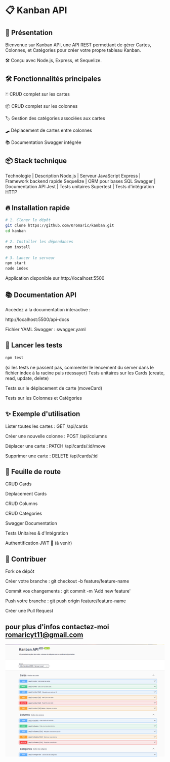 # 📋 Kanban API

## 🚀 Présentation
Bienvenue sur Kanban API, une API REST permettant de gérer Cartes, Colonnes, et Catégories pour créer votre propre tableau Kanban.

🛠️ Conçu avec Node.js, Express, et Sequelize.

## 🛠 Fonctionnalités principales
🃏 CRUD complet sur les cartes

📦 CRUD complet sur les colonnes

🏷️ Gestion des catégories associées aux cartes

🛹 Déplacement de cartes entre colonnes

📚 Documentation Swagger intégrée

## 📦 Stack technique
Technologie | Description
Node.js | Serveur JavaScript
Express | Framework backend rapide
Sequelize | ORM pour bases SQL
Swagger | Documentation API
Jest | Tests unitaires
Supertest | Tests d'intégration HTTP

## 🔥 Installation rapide
```bash
# 1. Cloner le dépôt
git clone https://github.com/Kromaric/kanban.git
cd kanban

# 2. Installer les dépendances
npm install

# 3. Lancer le serveur
npm start
node index
```
Application disponible sur http://localhost:5500

## 📚 Documentation API
Accédez à la documentation interactive :

http://localhost:5500/api-docs

Fichier YAML Swagger : swagger.yaml

## 🧪 Lancer les tests
```bash
npm test
```
(si les tests ne passent pas, commenter le lencement du server dans le fichier index à la racine puis réessayer)
Tests unitaires sur les Cards (create, read, update, delete)

Tests sur le déplacement de carte (moveCard)

Tests sur les Colonnes et Catégories


## ✨ Exemple d'utilisation
Lister toutes les cartes : GET /api/cards

Créer une nouvelle colonne : POST /api/columns

Déplacer une carte : PATCH /api/cards/:id/move

Supprimer une carte : DELETE /api/cards/:id

## 📌 Feuille de route

 CRUD Cards

 Déplacement Cards

 CRUD Columns

 CRUD Categories

 Swagger Documentation

 Tests Unitaires & d'Intégration

 Authentification JWT 🔐 (à venir)

## 🤝 Contribuer
Fork ce dépôt

Créer votre branche : git checkout -b feature/feature-name

Commit vos changements : git commit -m 'Add new feature'

Push votre branche : git push origin feature/feature-name

Créer une Pull Request


## pour plus d'infos contactez-moi  romaricyt11@gmail.com

![alt text](image.png)